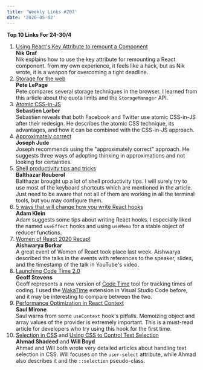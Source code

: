 ```yaml
---
title: 'Weekly Links #207'
date: '2020-05-02'
---
```


**Top 10 Links For 24-30/4**

1. [Using React's Key Attribute to remount a Component](https://www.nikgraf.com/blog/using-reacts-key-attribute-to-remount-a-component)  
   **Nik Graf**  
   Nik explains how to use the key attribute for remounting a React component. from my own experience, it feels like a hack, but as Nik wrote, it is a weapon for overcoming a tight deadline.
2. [Storage for the web](https://web.dev/storage-for-the-web/)  
   **Pete LePage**  
   Pete compares several storage techniques in the browser. I learned from this article about the quota limits and the `StorageManager` API.
3. [Atomic CSS-in-JS](https://sebastienlorber.com/atomic-css-in-js)  
   **Sebastien Lorber**  
   Sebastien reveals that both Facebook and Twitter use atomic CSS-in-JS after their redesign. He describes the atomic CSS technique, its advantages, and how it can be combined with the CSS-in-JS approach.
4. [Approximately correct](https://www.jjude.com/approximate)  
   **Joseph Jude**  
   Joseph recommends using the "approximately correct" approach. He suggests three ways of adopting thinking in approximations and not looking for certainties.
5. [Shell productivity tips and tricks](https://blog.balthazar-rouberol.com/shell-productivity-tips-and-tricks)  
   **Balthazar Rouberol**  
   Balthazar brought up a lot of shell productivity tips. I will surely try to use most of the keyboard shortcuts which are mentioned in the article. Just need to be aware that not all of them are working in all the terminal tools, but you may configure them.
6. [5 ways that will change how you write React hooks](https://dev.to/adamklein/5-ways-that-will-change-how-you-write-react-hooks-1h71)  
   **Adam Klein**  
   Adam suggests some tips about writing React hooks. I especially liked the named `useEffect` hooks and using `useMemo` for a stable object of reducer functions.
7. [Women of React 2020 Recap!](https://dev.to/ashc0des/women-of-react-2020-recap-51jf)  
   **Aishwarya Borkar**  
   A great event of Women of React took place last week. Aishwarya described the talks in the events with references to the speaker, slides, and the timestamp of the talk in YouTube's video.
8. [Launching Code Time 2.0](https://dev.to/softwaredotcom/launching-code-time-2-0-jod)  
   **Geoff Stevens**  
   Geoff represents a new version of [Code Time](https://www.software.com/code-time) tool for tracking times of coding. I used the [WakaTime](https://wakatime.com/) extension in Visual Studio Code before, and it may be interesting to compare between the two.
9. [Performance Optimization in React Context](https://saul-mirone.github.io/performance-optimization-in-react-context/)  
   **Saul Mirone**  
   Saul warns from some `useContext` hook's pitfalls. Memoizing object and array values of the provider is extremely important. This is a must-read article for developers who try using this hook for the first time.
10. [Selection in CSS](https://ishadeed.com/article/selection-in-css/) and [Using CSS to Control Text Selection](https://codersblock.com/blog/using-css-to-control-text-selection/)  
    **Ahmad Shadeed** and **Will Boyd**  
    Ahmad and Will both wrote very detailed articles about handling text selection in CSS. Will focuses on the `user-select` attribute, while Ahmad also describes it and the `::selection` pseudo-class.
